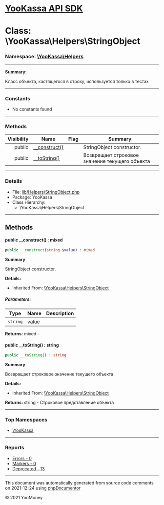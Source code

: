 # [YooKassa API SDK](../home.md)

# Class: \YooKassa\Helpers\StringObject
### Namespace: [\YooKassa\Helpers](../namespaces/yookassa-helpers.md)
---
**Summary:**

Класс объекта, кастящегося в строку, используется только в тестах


---
### Constants
* No constants found

---
### Methods
| Visibility | Name | Flag | Summary |
| ----------:| ---- | ---- | ------- |
| public | [__construct()](../classes/YooKassa-Helpers-StringObject.md#method___construct) |  | StringObject constructor. |
| public | [__toString()](../classes/YooKassa-Helpers-StringObject.md#method___toString) |  | Возвращает строковое значение текущего объекта |

---
### Details
* File: [lib/Helpers/StringObject.php](../../lib/Helpers/StringObject.php)
* Package: YooKassa
* Class Hierarchy:
  * \YooKassa\Helpers\StringObject

---
## Methods
<a name="method___construct" class="anchor"></a>
#### public __construct() : mixed

```php
public __construct(string $value) : mixed
```

**Summary**

StringObject constructor.

**Details:**
* Inherited From: [\YooKassa\Helpers\StringObject](../classes/YooKassa-Helpers-StringObject.md)

##### Parameters:
| Type | Name | Description |
| ---- | ---- | ----------- |
| <code lang="php">string</code> | value  |  |

**Returns:** mixed - 


<a name="method___toString" class="anchor"></a>
#### public __toString() : string

```php
public __toString() : string
```

**Summary**

Возвращает строковое значение текущего объекта

**Details:**
* Inherited From: [\YooKassa\Helpers\StringObject](../classes/YooKassa-Helpers-StringObject.md)

**Returns:** string - Строковое представление объекта



---

### Top Namespaces

* [\YooKassa](../namespaces/yookassa.md)

---

### Reports
* [Errors - 0](../reports/errors.md)
* [Markers - 0](../reports/markers.md)
* [Deprecated - 13](../reports/deprecated.md)

---

This document was automatically generated from source code comments on 2021-12-24 using [phpDocumentor](http://www.phpdoc.org/)

&copy; 2021 YooMoney